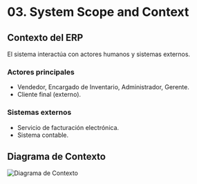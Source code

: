 # 03. System Scope and Context

## Contexto del ERP
El sistema interactúa con actores humanos y sistemas externos.

### Actores principales
- Vendedor, Encargado de Inventario, Administrador, Gerente.
- Cliente final (externo).

### Sistemas externos
- Servicio de facturación electrónica.
- Sistema contable.

## Diagrama de Contexto
![Diagrama de Contexto](./images/c1_context.png)

